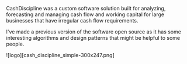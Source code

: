 CashDiscipline was a custom software solution built for analyzing, forecasting and managing cash flow and working capital for large businesses that have irregular cash flow requirements.

I've made a previous version of the software open source as it has some interesting algorithms and design patterns that might be helpful to some people.

![logo][cash_discipline_simple-300x247.png]
